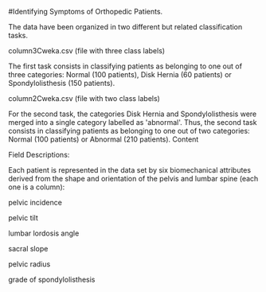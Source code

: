 #Identifying Symptoms of Orthopedic Patients.

The data have been organized in two different but related classification tasks.

column3Cweka.csv (file with three class labels)

The first task consists in classifying patients as belonging to one out of three categories: Normal (100 patients), Disk Hernia (60 patients) or Spondylolisthesis (150 patients).

column2Cweka.csv (file with two class labels)

For the second task, the categories Disk Hernia and Spondylolisthesis were merged into a single category labelled as 'abnormal'. Thus, the second task consists in classifying patients as belonging to one out of two categories: Normal (100 patients) or Abnormal (210 patients).
Content

Field Descriptions:

Each patient is represented in the data set by six biomechanical attributes derived from the shape and orientation of the pelvis and lumbar spine (each one is a column):

pelvic incidence

pelvic tilt

lumbar lordosis angle

sacral slope

pelvic radius

grade of spondylolisthesis
